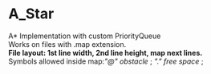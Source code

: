 # A_Star
A* Implementation with custom PriorityQueue
<br>
Works on files with .map extension.
<br>
<b>File layout: 1st line width, 2nd line height, map next lines.</b>
<br>
Symbols allowed inside map:<i>"@" obstacle </i> ; <i> "." free space</i> ;
